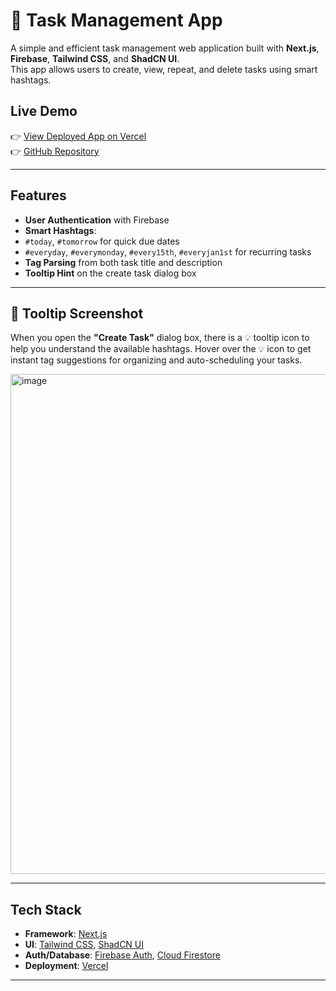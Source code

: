 # 📝 Task Management App

A simple and efficient task management web application built with **Next.js**, **Firebase**, **Tailwind CSS**, and **ShadCN UI**.  
This app allows users to create, view, repeat, and delete tasks using smart hashtags.

## Live Demo

👉 [View Deployed App on Vercel](https://task-manager-app-eight-tau.vercel.app/login)  
👉 [GitHub Repository](https://github.com/AyeshaniWeerasooriya/task-manager-app)

---

## Features

-  **User Authentication** with Firebase
-  **Smart Hashtags**:
  - `#today`, `#tomorrow` for quick due dates
  - `#everyday`, `#everymonday`, `#every15th`, `#everyjan1st` for recurring tasks
-  **Tag Parsing** from both task title and description
-  **Tooltip Hint** on the create task dialog box

---

## 📸 Tooltip Screenshot

When you open the **"Create Task"** dialog box, there is a 💡 tooltip icon to help you understand the available hashtags. Hover over the 💡 icon to get instant tag suggestions for organizing and auto-scheduling your tasks.

<img width="800" height="800" alt="image" src="https://github.com/user-attachments/assets/b87c489e-9db7-4504-b841-1265a4b68fce" />

---

## Tech Stack

- **Framework**: [Next.js](https://nextjs.org/)
- **UI**: [Tailwind CSS](https://tailwindcss.com/), [ShadCN UI](https://ui.shadcn.com/)
- **Auth/Database**: [Firebase Auth](https://firebase.google.com/docs/auth), [Cloud Firestore](https://firebase.google.com/docs/firestore)
- **Deployment**: [Vercel](https://vercel.com/)

---


